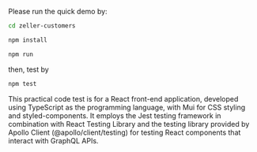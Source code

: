 Please run the quick demo by:

```bash
cd zeller-customers
```

```bash
npm install 
```

```bash
npm run 
```

then, test by

```bash
npm test
```

This practical code test is for a React front-end application, developed using TypeScript as the programming language, with Mui for CSS styling and styled-components. It employs the Jest testing framework in combination with React Testing Library and the testing library provided by Apollo Client (@apollo/client/testing) for testing React components that interact with GraphQL APIs.
